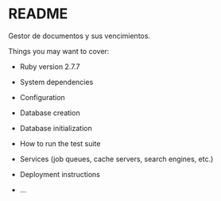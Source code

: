 # README

Gestor de documentos y sus vencimientos.

Things you may want to cover:

* Ruby version 2.7.7

* System dependencies

* Configuration
	
* Database creation

* Database initialization

* How to run the test suite

* Services (job queues, cache servers, search engines, etc.)

* Deployment instructions

* ...
